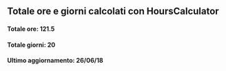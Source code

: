 ## Totale ore e giorni calcolati con HoursCalculator
#### Totale ore: 121.5
#### Totale giorni: 20
#### Ultimo aggiornamento: 26/06/18
<!-- Per aggiornare eseguire il jar HoursCalculator.jar -->
